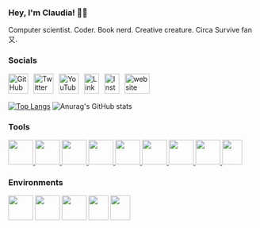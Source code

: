 ### Hey, I'm Claudia! 🤘🏽
Computer scientist. Coder. Book nerd. Creative creature. Circa Survive fan又.

<h3 align="left">Socials</h3>
<a href="https://github.com/cobaltclaudia"><img src="https://cdn.worldvectorlogo.com/logos/github-icon-1.svg" title="GitHub" width="40" height="40"></a>
&ensp;<a href="https://twitter.com/cobaltclaudia"><img src="https://cdn.worldvectorlogo.com/logos/twitter-6.svg" title="Twitter" width="40" height="40"></a>
&ensp;<a href="https://www.youtube.com/channel/UCgN1TkNGDC5ki1WSkIpISFA"><img src="https://cdn.worldvectorlogo.com/logos/youtube-icon.svg" title="YouTube" width="40" height="40"></a>
&ensp;<a href="https://www.linkedin.com/in/cobaltclaudia/"><img src="https://cdn.worldvectorlogo.com/logos/linkedin-icon-2.svg" title="Linkedin" width="30" height="40"></a>
&ensp;<a href="https://www.instagram.com/cobaltclaudia__"><img src="https://cdn.worldvectorlogo.com/logos/instagram-5.svg" title="Instagram" width="30" height="40"></a>
&ensp;<a href="https://cobaltclaudia.github.io"><img src='https://cdn.jsdelivr.net/npm/simple-icons@3.0.1/icons/icloud.svg' alt='website' width='50' height="40"></a>

[![Top Langs](https://github-readme-stats.vercel.app/api/top-langs/?username=cobaltclaudia&langs_count=10&theme=algolia&layout=compact&exclude_repo=github-readme-stats,cobaltclaudia.github.io)](https://github.com/anuraghazra/github-readme-stats)
![Anurag's GitHub stats](https://github-readme-stats.vercel.app/api?username=cobaltclaudia&theme=algolia&layout=compact&show_icons=true)

<h3 align="left">Tools</h3>
<p align="left"><a href="https://aws.amazon.com/" target="_blank" rel="noreferrer"><img src="https://cdn.jsdelivr.net/gh/devicons/devicon/icons/amazonwebservices/amazonwebservices-original.svg" width="50" height="50"/> </a>
<a href="https://www.heroku.com/" ><img src="https://cdn.jsdelivr.net/gh/devicons/devicon/icons/heroku/heroku-plain.svg" width="50" height="50"> </a>
<a href="https://www.mysql.com/" ><img src="https://cdn.jsdelivr.net/gh/devicons/devicon/icons/mysql/mysql-original-wordmark.svg" width="50" height="50"> </a>
<a href="https://www.raspberrypi.org/" ><img src="https://cdn.jsdelivr.net/gh/devicons/devicon/icons/raspberrypi/raspberrypi-original.svg" width="50" height="50"> </a>
<a href="https://azure.microsoft.com/en-us/" ><img src="https://cdn.jsdelivr.net/gh/devicons/devicon/icons/azure/azure-original.svg" width="50" height="50"> </a>
<a href="https://www.mongodb.com/" ><img src="https://cdn.jsdelivr.net/gh/devicons/devicon/icons/mongodb/mongodb-original-wordmark.svg" width="50" height="50"> </a>
<a href="https://www.docker.com/" ><img src="https://cdn.jsdelivr.net/gh/devicons/devicon/icons/docker/docker-plain.svg" width="50" height="50"> </a>
<a href="https://www.oracle.com/index.html" ><img src="https://cdn.jsdelivr.net/gh/devicons/devicon/icons/oracle/oracle-original.svg" width="50" height="50"> </a>
<a href="https://spring.io/" ><img src="https://cdn.jsdelivr.net/gh/devicons/devicon/icons/spring/spring-original.svg" width="40" height="50"> </a>

<h3 align="left">Environments</h3>
<p align="left"><img src="https://cdn.jsdelivr.net/gh/devicons/devicon/icons/apple/apple-original.svg" width="50" height="50"/> 
<img src="https://cdn.jsdelivr.net/gh/devicons/devicon/icons/fedora/fedora-original.svg" width="50" height="50"> 
<img src="https://cdn.jsdelivr.net/gh/devicons/devicon/icons/ubuntu/ubuntu-plain.svg" width="50" height="50"> 
<img src="https://cdn.jsdelivr.net/gh/devicons/devicon/icons/windows8/windows8-original.svg" width="40" height="50"> 
<img src="https://cdn.jsdelivr.net/gh/devicons/devicon/icons/centos/centos-original.svg" width="40" height="50"> 
          